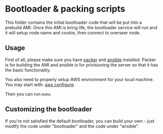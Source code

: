 # Bootloader & packing scripts

This folder contains the initial bootloader code that will be put into a prebuild AMI. Once this AMI is bring life, the bootloader service will run and it will setup node name and cookie, then connect to overseer node.

## Usage

First of all, please make sure you have [packer](https://www.packer.io/) and [ansible](https://www.ansible.com/) installed. Packer is for building the AMI and ansible is for privisioning the server so that it has the basic functionality.

You also need to properly setup AWS environment for your local machine. You may start with: [aws configure](https://docs.aws.amazon.com/cli/latest/reference/configure/).

Then you can run `make`.

## Customizing the bootloader

If you're not satisfied the default bootloader, you can build your own - just modify the code under "bootloader" and the code under "ansible".
